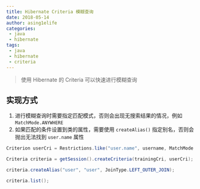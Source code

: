 ```yaml
---
title: Hibernate Criteria 模糊查询
date: 2018-05-14
author: asing1elife
categories:
 - java
 - hibernate
tags:
 - java
 - hibernate
 - criteria
---
```

> 使用 Hibernate 的 Criteria 可以快速进行模糊查询  

## 实现方式
1. 进行模糊查询时需要指定匹配模式，否则会出现无搜索结果的情况，例如 `MatchMode.ANYWHERE`
2. 如果匹配的条件设置到类的属性，需要使用 `createAlias()` 指定别名，否则会抛出无法找到 `user.name` 属性

```java
Criterion userCri = Restrictions.like("user.name", username, MatchMode.ANYWHERE);

Criteria criteria = getSession().createCriteria(trainingCri, userCri);

criteria.createAlias("user", "user", JoinType.LEFT_OUTER_JOIN);

criteria.list();
```